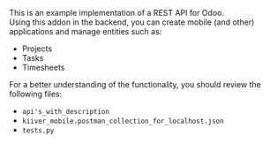 This is an example implementation of a REST API for Odoo.  
Using this addon іn the backend, you can create mobile (and other) applications and manage entities such as:

- Projects
- Tasks
- Timesheets

For a better understanding of the functionality, you should review the following files:

- `api's_with_description`
- `kiiver_mobile.postman_collection_for_localhost.json`
- `tests.py`

